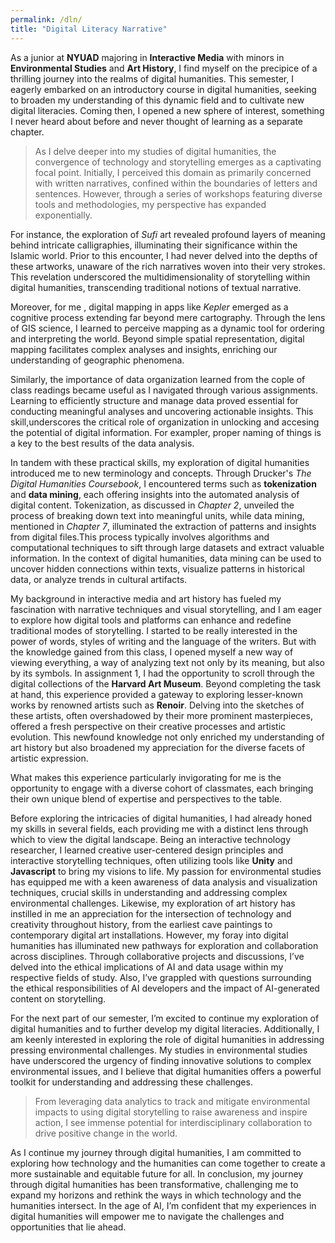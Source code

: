 ```yaml
---
permalink: /dln/
title: "Digital Literacy Narrative"
---
```


As a junior at **NYUAD** majoring in **Interactive Media** with minors in **Environmental Studies** and **Art History**, I find myself on the precipice of a thrilling journey into the realms of digital humanities. This semester, I eagerly embarked on an introductory course in digital humanities, seeking to broaden my understanding of this dynamic field and to cultivate new digital literacies.
Coming then, I opened a new sphere of interest, something I never heard about before and never thought of learning as a separate chapter.

> As I delve deeper into my studies of digital humanities, the convergence of technology and storytelling emerges as a captivating focal point. Initially, I perceived this domain as primarily concerned with written narratives, confined within the boundaries of letters and sentences. However, through a series of workshops featuring diverse tools and methodologies, my perspective has expanded exponentially.

For instance, the exploration of *Sufi* art revealed profound layers of meaning behind intricate calligraphies, illuminating their significance within the Islamic world. Prior to this encounter, I had never delved into the depths of these artworks, unaware of the rich narratives woven into their very strokes. This revelation underscored the multidimensionality of storytelling within digital humanities, transcending traditional notions of textual narrative.

Moreover, for me , digital mapping in apps like *Kepler* emerged as a cognitive process extending far beyond mere cartography. Through the lens of GIS science, I learned to perceive mapping as a dynamic tool for ordering and interpreting the world. Beyond simple spatial representation, digital mapping facilitates complex analyses and insights, enriching our understanding of geographic phenomena.

Similarly, the importance of data organization learned from the cople of class readings became useful as I navigated through various assignments. Learning to efficiently structure and manage data proved essential for conducting meaningful analyses and uncovering actionable insights. This skill,underscores the critical role of organization in unlocking and accesing the potential of digital information. For exampler, proper naming of things is a key to the best results of the data analysis. 

In tandem with these practical skills, my exploration of digital humanities introduced me to new terminology and concepts. Through Drucker's *The Digital Humanities Coursebook*, I encountered terms such as **tokenization** and **data mining**, each offering insights into the automated analysis of digital content. Tokenization, as discussed in *Chapter 2*, unveiled the process of breaking down text into meaningful units, while data mining, mentioned in *Chapter 7*, illuminated the extraction of patterns and insights from digital files.This process typically involves algorithms and computational techniques to sift through large datasets and extract valuable information. In the context of digital humanities, data mining can be used to uncover hidden connections within texts, visualize patterns in historical data, or analyze trends in cultural artifacts.

My background in interactive media and art history has fueled my fascination with narrative techniques and visual storytelling, and I am eager to explore how digital tools and platforms can enhance and redefine traditional modes of storytelling. I started to be really interested in the power of words, styles of writing and the language of the writers. But with the knowledge gained from this class, I opened myself a new way of viewing everything, a way of analyzing text not only by its meaning, but also by its symbols.
In assignment 1, I had the opportunity to scroll through the digital collections of the **Harvard Art Museum**. Beyond completing the task at hand, this experience provided a gateway to exploring lesser-known works by renowned artists such as **Renoir**. Delving into the sketches of these artists, often overshadowed by their more prominent masterpieces, offered a fresh perspective on their creative processes and artistic evolution. This newfound knowledge not only enriched my understanding of art history but also broadened my appreciation for the diverse facets of artistic expression.

What makes this experience particularly invigorating for me is the opportunity to engage with a diverse cohort of classmates, each bringing their own unique blend of expertise and perspectives to the table.

Before exploring the intricacies of digital humanities, I had already honed my skills in several fields, each providing me with a distinct lens through which to view the digital landscape. Being an interactive technology researcher, I learned creative user-centered design principles and interactive storytelling techniques, often utilizing tools like **Unity** and **Javascript** to bring my visions to life. My passion for environmental studies has equipped me with a keen awareness of data analysis and visualization techniques, crucial skills in understanding and addressing complex environmental challenges. Likewise, my exploration of art history has instilled in me an appreciation for the intersection of technology and creativity throughout history, from the earliest cave paintings to contemporary digital art installations.
However, my foray into digital humanities has illuminated new pathways for exploration and collaboration across disciplines. Through collaborative projects and discussions, I’ve delved into the ethical implications of AI and data usage within my respective fields of study. Also, I’ve grappled with questions surrounding the ethical responsibilities of AI developers and the impact of AI-generated content on storytelling.

For the next part of our semester, I’m excited to continue my exploration of digital humanities and to further develop my digital literacies. Additionally, I am keenly interested in exploring the role of digital humanities in addressing pressing environmental challenges. My studies in environmental studies have underscored the urgency of finding innovative solutions to complex environmental issues, and I believe that digital humanities offers a powerful toolkit for understanding and addressing these challenges. 

> From leveraging data analytics to track and mitigate environmental impacts to using digital storytelling to raise awareness and inspire action, I see immense potential for interdisciplinary collaboration to drive positive change in the world. 

As I continue my journey through digital humanities, I am committed to exploring how technology and the humanities can come together to create a more sustainable and equitable future for all.
In conclusion, my journey through digital humanities has been transformative, challenging me to expand my horizons and rethink the ways in which technology and the humanities intersect. In the age of AI, I’m confident that my experiences in digital humanities will empower me to navigate the challenges and opportunities that lie ahead.
